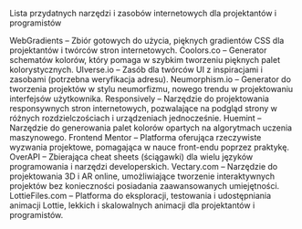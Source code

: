 Lista przydatnych narzędzi i zasobów internetowych dla projektantów i programistów

WebGradients – Zbiór gotowych do użycia, pięknych gradientów CSS dla projektantów i twórców stron internetowych.
Coolors.co – Generator schematów kolorów, który pomaga w szybkim tworzeniu pięknych palet kolorystycznych.
UIverse.io – Zasób dla twórców UI z inspiracjami i zasobami (potrzebna weryfikacja adresu).
Neumorphism.io – Generator do tworzenia projektów w stylu neumorfizmu, nowego trendu w projektowaniu interfejsów użytkownika.
Responsively – Narzędzie do projektowania responsywnych stron internetowych, pozwalające na podgląd strony w różnych rozdzielczościach i urządzeniach jednocześnie.
Huemint – Narzędzie do generowania palet kolorów opartych na algorytmach uczenia maszynowego.
Frontend Mentor – Platforma oferująca rzeczywiste wyzwania projektowe, pomagająca w nauce front-endu poprzez praktykę.
OverAPI – Zbierająca cheat sheets (ściągawki) dla wielu języków programowania i narzędzi developerskich.
Vectary.com – Narzędzie do projektowania 3D i AR online, umożliwiające tworzenie interaktywnych projektów bez konieczności posiadania zaawansowanych umiejętności.
LottieFiles.com – Platforma do eksploracji, testowania i udostępniania animacji Lottie, lekkich i skalowalnych animacji dla projektantów i programistów.